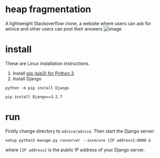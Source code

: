 # heap fragmentation
A lightweight Stackoverflow clone, a website where users can ask for advice and other users can post their answers
![image](https://user-images.githubusercontent.com/102432364/180626546-3f0c99d4-ebd6-4bb2-a71a-ac4a4aea5057.png)

# install
These are Linux installation instructions.

1. Install [pip (pip3) for Python 3](https://linuxize.com/post/how-to-install-pip-on-ubuntu-18.04/)
2. Install Django

```
python -m pip install Django
```
```
pip install Django==3.2.7
```

# run
Firstly change directory to `advice/advice`. Then start the Django server: 
```
nohup python3 manage.py runserver --insecure {IP address}:8000 &
```
where `{IP address}` is the public IP address of your Django server. 

